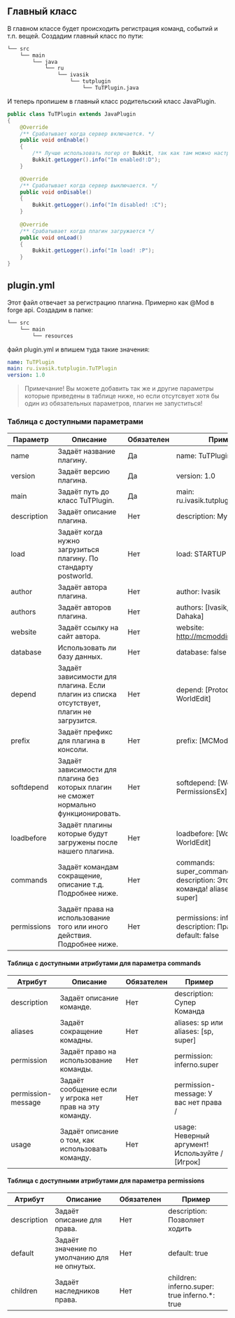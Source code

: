 ## Главный класс

В главном классе будет происходить регистрация команд, событий и т.п. вещей.
Создадим главный класс по пути:
```md
└── src    
    └── main
        └── java
            └── ru
                └── ivasik
                    └── tutplugin
                        └── TuTPlugin.java
```

И теперь пропишем в главный класс родительский класс JavaPlugin.

```java
public class TuTPlugin extends JavaPlugin
{
    @Override
    /** Срабатывает когда сервер включается. */
    public void onEnable()
    {
        /** Лучше использовать логер от Bukkit, так как там можно настроить цветовую схему, нежели в обычном логере. */
        Bukkit.getLogger().info("Im enabled!:D");
    }

    @Override
    /** Срабатывает когда сервер выключается. */
    public void onDisable()
    {
        Bukkit.getLogger().info("Im disabled! :C");
    }
    
    @Override
    /** Срабатывает когда плагин загружается */
    public void onLoad() 
    {
        Bukkit.getLogger().info("Im load! :P");
    }
}
```

## plugin.yml

Этот файл отвечает за регистрацию плагина. Примерно как @Mod в forge api. Создадим в папке:
```md
└── src    
    └── main
        └── resources
```
файл plugin.yml и впишем туда такие значения:
```YAML
name: TuTPlugin
main: ru.ivasik.tutplugin.TuTPlugin
version: 1.0
```
> Примечание! Вы можете добавить так же и другие параметры которые приведены в таблице ниже, но если отсутсвует хотя бы один из обязательных параметров, плагин не запуститься!

### Таблица с доступными параметрами

| Параметр    | Описание                                                                                 | Обязателен | Пример                                                                                             |
|-------------|------------------------------------------------------------------------------------------|------------|----------------------------------------------------------------------------------------------------|
| name        | Задаёт название плагину.                                                                 | Да         | name: TuTPlugin                                                                                    |
| version     | Задаёт версию плагина.                                                                   | Да         | version: 1.0                                                                                       |
| main        | Задаёт путь до класс TuTPlugin.                                                          | Да         | main: ru.ivasik.tutplugin.TuTPlugin                                                                |
| description | Задаёт описание плагина.                                                                 | Нет        | description: My Test Plugin                                                                        |
| load        | Задаёт когда нужно загрузиться плагину. По стандарту postworld.                          | Нет        | load: STARTUP                                                                                      |
| author      | Задаёт автора плагина.                                                                   | Нет        | author: Ivasik                                                                                     |
| authors     | Задаёт авторов плагина.                                                                  | Нет        | authors: [Ivasik, CMTV, Dahaka]                                                                    |
| website     | Задаёт ссылку на сайт автора.                                                            | Нет        | website: http://mcmodding.ru                                                                       |
| database    | Использовать ли базу данных.                                                             | Нет        | database: false                                                                                    |
| depend      | Задаёт зависимости для плагина. Если плагин из списка отсутствует, плагин не загрузится. | Нет        | depend: [ProtocolLib, WorldEdit]                                                                   |
| prefix      | Задаёт префикс для плагина в консоли.                                                    | Нет        | prefix: [MCModding]                                                                                |
| softdepend  | Задаёт зависимости для плагина без которых плагин не сможет нормально функционировать.   | Нет        | softdepend: [WorldGuard, PermissionsEx]                                                            |
| loadbefore  | Задаёт плагины которые будут загружены после нашего плагина.                             | Нет        | loadbefore: [WorldGurad, WorldEdit]                                                                |
| commands    | Задаёт командам сокращение, описание т.д. Подробнее ниже.                                | Нет        | commands:     super_command:         description: Это крутая команда!         aliases: [sp, super] |
| permissions | Задаёт права на использование того или иного действия. Подробнее ниже.                   | Нет        | permissions:          inferno.*:                  description: Право на всё         default: false |

#### Таблица с доступными атрибутами для параметра commands

| Атрибут            | Описание                                                | Обязателен | Пример                                                   |
|--------------------|---------------------------------------------------------|------------|----------------------------------------------------------|
| description        | Задаёт описание команде.                                | Нет        | description: Супер Команда                               |
| aliases            | Задаёт сокращение комадны.                              | Нет        | aliases: sp  или aliases: [sp, super]                    |
| permission         | Задаёт право на использование команды.                  | Нет        | permission: inferno.super                                |
| permission-message | Задаёт сообщение если у игрока нет прав на эту команду. | Нет        | permission-message: У вас нет права /<permission>        |
| usage              | Задаёт описание о том, как использовать команду.        | Нет        | usage: Неверный аргумент! Используйте /<command> [Игрок] |

#### Таблица с доступными атрибутами для параметра permissions

| Атрибут     | Описание                                     | Обязателен | Пример                                                |
|-------------|----------------------------------------------|------------|-------------------------------------------------------|
| description | Задаёт описание для права.                   | Нет        | description: Позволяет ходить                         |
| default     | Задаёт значение по умолчанию для не опнутых. | Нет        | default: true                                         |
| children    | Задаёт наследников права.                    | Нет        | children:     inferno.super: true     inferno.*: true |
